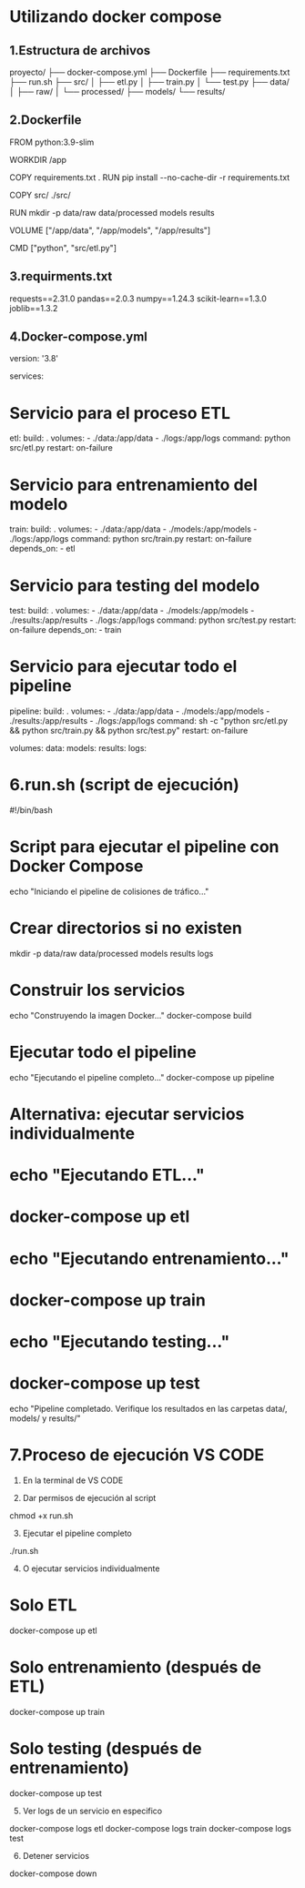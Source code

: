 # Utilizando docker compose

## 1.Estructura de archivos

proyecto/
├── docker-compose.yml
├── Dockerfile
├── requirements.txt
├── run.sh
├── src/
│   ├── etl.py
│   ├── train.py
│   └── test.py
├── data/
│   ├── raw/
│   └── processed/
├── models/
└── results/

## 2.Dockerfile

FROM python:3.9-slim

WORKDIR /app

COPY requirements.txt .
RUN pip install --no-cache-dir -r requirements.txt

COPY src/ ./src/

RUN mkdir -p data/raw data/processed models results

VOLUME ["/app/data", "/app/models", "/app/results"]

CMD ["python", "src/etl.py"]

## 3.requirments.txt

requests==2.31.0
pandas==2.0.3
numpy==1.24.3
scikit-learn==1.3.0
joblib==1.3.2

## 4.Docker-compose.yml

version: '3.8'

services:
  # Servicio para el proceso ETL
  etl:
    build: .
    volumes:
      - ./data:/app/data
      - ./logs:/app/logs
    command: python src/etl.py
    restart: on-failure

  # Servicio para entrenamiento del modelo
  train:
    build: .
    volumes:
      - ./data:/app/data
      - ./models:/app/models
      - ./logs:/app/logs
    command: python src/train.py
    restart: on-failure
    depends_on:
      - etl

  # Servicio para testing del modelo
  test:
    build: .
    volumes:
      - ./data:/app/data
      - ./models:/app/models
      - ./results:/app/results
      - ./logs:/app/logs
    command: python src/test.py
    restart: on-failure
    depends_on:
      - train

  # Servicio para ejecutar todo el pipeline
  pipeline:
    build: .
    volumes:
      - ./data:/app/data
      - ./models:/app/models
      - ./results:/app/results
      - ./logs:/app/logs
    command: sh -c "python src/etl.py && python src/train.py && python src/test.py"
    restart: on-failure

volumes:
  data:
  models:
  results:
  logs:

# 6.run.sh (script de ejecución)

#!/bin/bash

# Script para ejecutar el pipeline con Docker Compose
echo "Iniciando el pipeline de colisiones de tráfico..."

# Crear directorios si no existen
mkdir -p data/raw data/processed models results logs

# Construir los servicios
echo "Construyendo la imagen Docker..."
docker-compose build

# Ejecutar todo el pipeline
echo "Ejecutando el pipeline completo..."
docker-compose up pipeline

# Alternativa: ejecutar servicios individualmente
# echo "Ejecutando ETL..."
# docker-compose up etl
#
# echo "Ejecutando entrenamiento..."
# docker-compose up train
#
# echo "Ejecutando testing..."
# docker-compose up test

echo "Pipeline completado. Verifique los resultados en las carpetas data/, models/ y results/"

# 7.Proceso de ejecución VS CODE

1. En la terminal de VS CODE

2. Dar permisos de ejecución al script

chmod +x run.sh

3. Ejecutar el pipeline completo

./run.sh

4. O ejecutar servicios individualmente

# Solo ETL
docker-compose up etl

# Solo entrenamiento (después de ETL)
docker-compose up train

# Solo testing (después de entrenamiento)
docker-compose up test

5. Ver logs de un servicio en especifico

docker-compose logs etl
docker-compose logs train
docker-compose logs test

6. Detener servicios

docker-compose down
